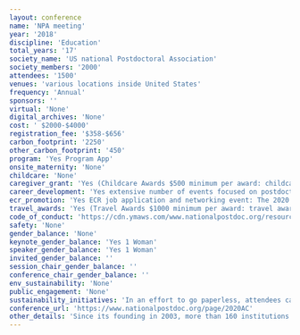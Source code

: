 ```yaml
---
layout: conference 
name: 'NPA meeting'
year: '2018'
discipline: 'Education'
total_years: '17'
society_name: 'US national Postdoctoral Association'
society_members: '2000'
attendees: '1500'
venues: 'various locations inside United States'
frequency: 'Annual'
sponsors: ''
virtual: 'None'
digital_archives: 'None'
cost: ' $2000-$4000'
registration_fee: '$358-$656'
carbon_footprint: '2250'
other_carbon_footprint: '450'
program: 'Yes Program App'
onsite_maternity: 'None'
childcare: 'None'
caregiver_grant: 'Yes (Childcare Awards $500 minimum per award: childcare awards cover childcare expenses while attending the conference up to the limit of the award. Funds will be competitively awarded and limited to one per institution)'
career_development: 'Yes extensive number of events focused on postdoctoral researchers seeking employment: Career & Networking Event: The 2020 NPA Career & Networking Event is dedicated to facilitating the transition of highly-skilled postdoctoral researchers and graduate students into the academic and industry job markets. Postdocs and organizations will have the opportunity to network and discuss career opportunities.  '
ecr_promotion: 'Yes ECR job application and networking event: The 2020 NPA Career & Networking Event is dedicated to facilitating the transition of highly-skilled postdoctoral researchers and graduate students into the academic and industry job markets. Postdocs and organizations will have the opportunity to network and discuss career opportunities. The Career & Networking Event will take place during the 2020 Annual Conference.   Also Package Sponsorship Opportunities      President $10,000: sponsorship of the opening reception, sponsorship of the keynote address, sponsorship of one workshop session, one full-page ad in the program book, three complimentary conference registrations, premium exhibit table, logo in rotating slideshow, mobile event app ad [one packages available]     Ambassador $9,000: sponsorship of one plenary session, sponsorship of one workshop session, one full-page ad in the program book, two complimentary conference registrations, premium exhibit table, logo in rotating slideshow, mobile event app ad [two packages available]     Governor $8,000: sponsorship of one lunch session or one breakfast, sponsorship of one workshop session, one full-page ad in the program book, two complimentary conference registrations, standard exhibit table, logo in rotating slideshow, mobile event app ad [five packages available]     Senator $7,000: sponsorship of one networking break, sponsorship of one workshop session, one half-page ad in the program book, one complimentary conference registration, standard exhibit table, mobile event app ad [five packages available]     Representative $4,000: sponsorship of one workshop session, one half-page ad in the program book, one complimentary conference registration, standard exhibit table, mobile event app ad [five packages available] '
travel_awards: 'Yes (Travel Awards $1000 minimum per award: travel awards cover registration, lodging, and travel expenses for postdoctoral researchers to attend the conference. Funds will be competitively awarded and limited to one per institution [unlimited packages available] Registration Awards $500 minimum per award: registration awards covers registration for local postdocs to attend the conference. Funds will be competitively awarded with no limit per institution [unlimited packages available])'
code_of_conduct: 'https://cdn.ymaws.com/www.nationalpostdoc.org/resource/resmgr/docs/npa_code_of_conduct.pdf'
safety: 'None'
gender_balance: 'None'
keynote_gender_balance: 'Yes 1 Woman'
speaker_gender_balance: 'Yes 1 Woman'
invited_gender_balance: ''
session_chair_gender_balance: ''
conference_chair_gender_balance: ''
env_sustainability: 'None'
public_engagement: 'None'
sustainability_initiatives: 'In an effort to go paperless, attendees can use the conference app to view the conference schedule, connect with fellow attendees, exchange information, share pictures, and post to social media, all while seeing your logo and company name scroll across the screen.  Mobile Event App Presenting App Sponsor $1,500: organizations logo and website will open the app for each attendee [one package available] SOLD OUT     Mobile Event Rotating Banner Ad Sponsor $350: organizations logo, linked to your website, will be seen in the app rotation [unlimited packages available]  '
conference_url: 'https://www.nationalpostdoc.org/page/2020AC'
other_details: 'Since its founding in 2003, more than 160 institutions have adopted portions of the NPA’s Recommendations for Postdoctoral Policies and Practices. Today the NPA has 180 institutional members, whose research efforts are supported by 40,000 postdocs, and 2,000 individual members'
---
```

